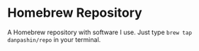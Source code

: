 # Homebrew Repository

A Homebrew repository with software I use. Just type `brew tap danpashin/repo` in your terminal.
